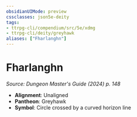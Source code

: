 ```yaml
---
obsidianUIMode: preview
cssclasses: json5e-deity
tags:
- ttrpg-cli/compendium/src/5e/xdmg
- ttrpg-cli/deity/greyhawk
aliases: ["Fharlanghn"]
---
```

# Fharlanghn
*Source: Dungeon Master's Guide (2024) p. 148* 

- **Alignment**: Unaligned
- **Pantheon**: Greyhawk
- **Symbol**: Circle crossed by a curved horizon line